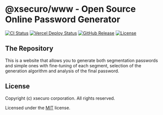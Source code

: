 # @xsecuro/www - Open Source Online Password Generator

[![CI Status](https://img.shields.io/github/actions/workflow/status/xsecuro/www/release.yml?label=CI)](https://github.com/xsecuro/www/actions)
[![Vercel Deploy Status](https://img.shields.io/github/deployments/xsecuro/www/production?label=vercel&logo=vercel)](https://github.com/xsecuro/www/deployments)
[![GitHub Release](https://img.shields.io/github/v/release/xsecuro/www)](https://github.com/xsecuro/www/releases)
[![License](https://img.shields.io/badge/license-MIT-blue)](LICENSE)

## The Repository

This is a website that allows you to generate both segmentation passwords and simple ones with fine-tuning of each segment, selection of the generation algorithm and analysis of the final password.

## License

Copyright (c) xsecuro corporation. All rights reserved.

Licensed under the [MIT](LICENSE) license.